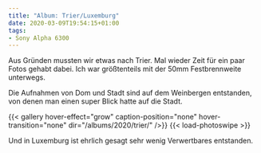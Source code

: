 ```yaml
---
title: "Album: Trier/Luxemburg"
date: 2020-03-09T19:54:15+01:00
tags:
- Sony Alpha 6300
---
```


Aus Gründen mussten wir etwas nach Trier. Mal wieder Zeit für ein paar Fotos
gehabt dabei. Ich war größtenteils mit der 50mm Festbrennweite unterwegs.

Die Aufnahmen von Dom und Stadt sind auf dem Weinbergen entstanden, von denen
man einen super Blick hatte auf die Stadt.

<!--more-->

{{< gallery hover-effect="grow" caption-position="none" hover-transition="none" dir="/albums/2020/trier/" />}}
{{< load-photoswipe >}}

Und in Luxemburg ist ehrlich gesagt sehr wenig Verwertbares entstanden.
